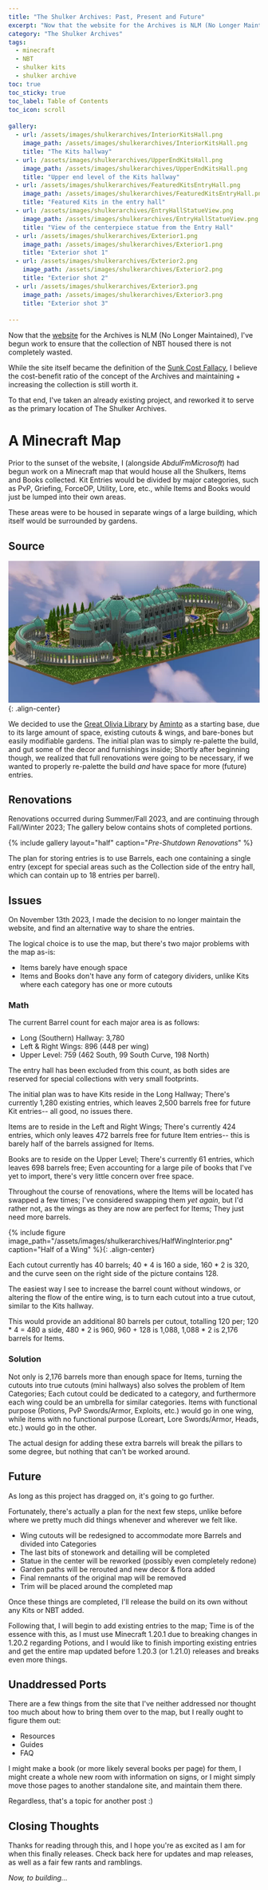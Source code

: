 ```yaml
---
title: "The Shulker Archives: Past, Present and Future"
excerpt: "Now that the website for the Archives is NLM (No Longer Maintained), I've begun work to ensure that the collection of NBT housed there is not completely wasted."
category: "The Shulker Archives"
tags:
  - minecraft
  - NBT
  - shulker kits
  - shulker archive
toc: true
toc_sticky: true
toc_label: Table of Contents
toc_icon: scroll

gallery:
  - url: /assets/images/shulkerarchives/InteriorKitsHall.png
    image_path: /assets/images/shulkerarchives/InteriorKitsHall.png
    title: "The Kits hallway"
  - url: /assets/images/shulkerarchives/UpperEndKitsHall.png
    image_path: /assets/images/shulkerarchives/UpperEndKitsHall.png
    title: "Upper end level of the Kits hallway"
  - url: /assets/images/shulkerarchives/FeaturedKitsEntryHall.png
    image_path: /assets/images/shulkerarchives/FeaturedKitsEntryHall.png
    title: "Featured Kits in the entry hall"
  - url: /assets/images/shulkerarchives/EntryHallStatueView.png
    image_path: /assets/images/shulkerarchives/EntryHallStatueView.png
    title: "View of the centerpiece statue from the Entry Hall"
  - url: /assets/images/shulkerarchives/Exterior1.png
    image_path: /assets/images/shulkerarchives/Exterior1.png
    title: "Exterior shot 1"
  - url: /assets/images/shulkerarchives/Exterior2.png
    image_path: /assets/images/shulkerarchives/Exterior2.png
    title: "Exterior shot 2"
  - url: /assets/images/shulkerarchives/Exterior3.png
    image_path: /assets/images/shulkerarchives/Exterior3.png
    title: "Exterior shot 3"

---
```


Now that the [website](https://kadthehunter.github.io/ShulkerArchives/index.html) for the Archives is NLM (No Longer Maintained), I've begun work to ensure that the collection of NBT housed there is not completely wasted.

While the site itself became the definition of the [Sunk Cost Fallacy](https://thedecisionlab.com/biases/the-sunk-cost-fallacy), I believe the cost-benefit ratio of the concept of the Archives and maintaining + increasing the collection is still worth it.

To that end, I've taken an already existing project, and reworked it to serve as the primary location of The Shulker Archives.

# A Minecraft Map

Prior to the sunset of the website, I (alongside *AbdulFmMicrosoft*) had begun work on a Minecraft map that would house all the Shulkers, Items and Books collected. Kit Entries would be divided by major categories, such as PvP, Griefing, ForceOP, Utility, Lore, etc., while Items and Books would just be lumped into their own areas.

These areas were to be housed in separate wings of a large building, which itself would be surrounded by gardens.

## Source
![image-center](/assets/images/shulkerarchives/GreatOliviaLibrary_Render_Large.png){: .align-center} 

We decided to use the [Great Olivia Library](https://www.planetminecraft.com/project/great-olivia-library/) by [Aminto](https://www.planetminecraft.com/member/aminto/) as a starting base, due to its large amount of space, existing cutouts & wings, and bare-bones but easily modifiable gardens. The initial plan was to simply re-palette the build, and gut some of the decor and furnishings inside; Shortly after beginning though, we realized that full renovations were going to be necessary, if we wanted to properly re-palette the build *and* have space for more (future) entries.

## Renovations

Renovations occurred during Summer/Fall 2023, and are continuing through Fall/Winter 2023; The gallery below contains shots of completed portions.

{% include gallery layout="half" caption="*Pre-Shutdown Renovations*" %}

The plan for storing entries is to use Barrels, each one containing a single entry (except for special areas such as the Collection side of the entry hall, which can contain up to 18 entries per barrel).

## Issues

On November 13th 2023, I made the decision to no longer maintain the website, and find an alternative way to share the entries.

The logical choice is to use the map, but there's two major problems with the map as-is:

- Items barely have enough space
- Items and Books don't have any form of category dividers, unlike Kits where each category has one or more cutouts

### Math

The current Barrel count for each major area is as follows:
- Long (Southern) Hallway: 3,780
- Left & Right Wings: 896 (448 per wing)
- Upper Level: 759 (462 South, 99 South Curve, 198 North)

The entry hall has been excluded from this count, as both sides are reserved for special collections with very small footprints.

The initial plan was to have Kits reside in the Long Hallway; There's currently 1,280 existing entries, which leaves 2,500 barrels free for future Kit entries-- all good, no issues there.

Items are to reside in the Left and Right Wings; There's currently 424 entries, which only leaves 472 barrels free for future Item entries-- this is barely half of the barrels assigned for Items. 

Books are to reside on the Upper Level; There's currently 61 entries, which leaves 698 barrels free; Even accounting for a large pile of books that I've yet to import, there's very little concern over free space.

Throughout the course of renovations, where the Items will be located has swapped a few times; I've considered swapping them *yet again*, but I'd rather not, as the wings as they are now are perfect for Items; They just need more barrels.

{% include figure image_path="/assets/images/shulkerarchives/HalfWingInterior.png" caption="Half of a Wing" %}{: .align-center}

Each cutout currently has 40 barrels; 40 * 4 is 160 a side, 160 * 2 is 320, and the curve seen on the right side of the picture contains 128.

The easiest way I see to increase the barrel count without windows, or altering the flow of the entire wing, is to turn each cutout into a true cutout, similar to the Kits hallway. 

This would provide an additional 80 barrels per cutout, totalling 120 per; 120 * 4 = 480 a side, 480 * 2 is 960, 960 + 128 is 1,088, 1,088 * 2 is 2,176 barrels for Items.

### Solution

Not only is 2,176 barrels more than enough space for Items, turning the cutouts into true cutouts (mini hallways) also solves the problem of Item Categories; Each cutout could be dedicated to a category, and furthermore each wing could be an umbrella for similar categories. Items with functional purpose (Potions, PvP Swords/Armor, Exploits, etc.) would go in one wing, while items with no functional purpose (Loreart, Lore Swords/Armor, Heads, etc.) would go in the other. 

The actual design for adding these extra barrels will break the pillars to some degree, but nothing that can't be worked around.

## Future

As long as this project has dragged on, it's going to go further.

Fortunately, there's actually a plan for the next few steps, unlike before where we pretty much did things whenever and wherever we felt like.

- Wing cutouts will be redesigned to accommodate more Barrels and divided into Categories
- The last bits of stonework and detailing will be completed
- Statue in the center will be reworked (possibly even completely redone)
- Garden paths will be rerouted and new decor & flora added
- Final remnants of the original map will be removed
- Trim will be placed around the completed map

Once these things are completed, I'll release the build on its own without any Kits or NBT added.

Following that, I will begin to add existing entries to the map; Time is of the essence with this, as I must use Minecraft 1.20.1 due to breaking changes in 1.20.2 regarding Potions, and I would like to finish importing existing entries and get the entire map updated before 1.20.3 (or 1.21.0) releases and breaks even more things.

## Unaddressed Ports

There are a few things from the site that I've neither addressed nor thought too much about how to bring them over to the map, but I really ought to figure them out:

- Resources
- Guides
- FAQ

I might make a book (or more likely several books per page) for them, I might create a whole new room with information on signs, or I might simply move those pages to another standalone site, and maintain them there.

Regardless, that's a topic for another post :)


## Closing Thoughts

Thanks for reading through this, and I hope you're as excited as I am for when this finally releases. Check back here for updates and map releases, as well as a fair few rants and ramblings.

*Now, to building...*